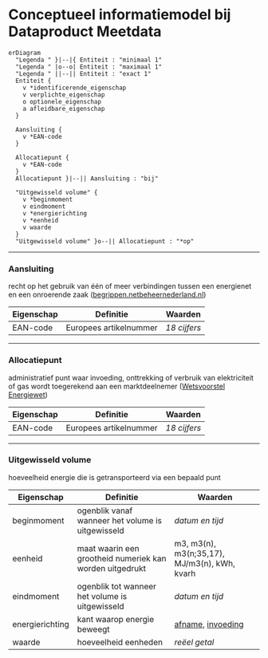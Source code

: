 # Conceptueel informatiemodel bij Dataproduct Meetdata

```mermaid
erDiagram
  "Legenda " }|--|{ Entiteit : "minimaal 1"
  "Legenda " |o--o| Entiteit : "maximaal 1"
  "Legenda " ||--|| Entiteit : "exact 1"
  Entiteit {
    v *identificerende_eigenschap
    v verplichte_eigenschap
    o optionele_eigenschap
    a afleidbare_eigenschap
  }

  Aansluiting {
    v *EAN-code
  }

  Allocatiepunt {
    v *EAN-code
  }
  Allocatiepunt }|--|| Aansluiting : "bij"

  "Uitgewisseld volume" {
    v *beginmoment
    v eindmoment
    v *energierichting
    v *eenheid
    v waarde
  }
  "Uitgewisseld volume" }o--|| Allocatiepunt : "*op"
```

---

### Aansluiting
recht op het gebruik van één of meer verbindingen tussen een energienet en een onroerende zaak ([begrippen.netbeheernederland.nl](https://begrippen.netbeheernederland.nl/energiesysteembeheer/nl/page/aansluiting))

| Eigenschap | Definitie | Waarden |
| ---------- | --------- | ------- |
| EAN-code   | Europees artikelnummer | *18 cijfers* |

---

### Allocatiepunt

administratief punt waar invoeding, onttrekking of verbruik van elektriciteit of gas wordt toegerekend aan een marktdeelnemer ([Wetsvoorstel Energiewet](https://www.tweedekamer.nl/kamerstukken/wetsvoorstellen/detail?cfg=wetsvoorsteldetails&qry=wetsvoorstel%3A36378))

| Eigenschap | Definitie | Waarden |
| ---------- | --------- | ------- |
| EAN-code   | Europees artikelnummer | *18 cijfers* |

---

### Uitgewisseld volume

hoeveelheid energie die is getransporteerd via een bepaald punt

| Eigenschap | Definitie | Waarden |
| ---------- | --------- | ------- |
| beginmoment | ogenblik vanaf wanneer het volume is uitgewisseld | *datum en tijd* |
| eenheid | maat waarin een grootheid numeriek kan worden uitgedrukt | m3, m3(n), m3(n;35,17), MJ/m3(n), kWh, kvarh |
| eindmoment | ogenblik tot wanneer het volume is uitgewisseld | *datum en tijd* |
| energierichting | kant waarop energie beweegt | [afname](https://begrippen.netbeheernederland.nl/energiesysteembeheer/nl/page/afname), [invoeding](https://begrippen.netbeheernederland.nl/energiesysteembeheer/nl/page/invoeding) |
| waarde | hoeveelheid eenheden | *reëel getal* |
